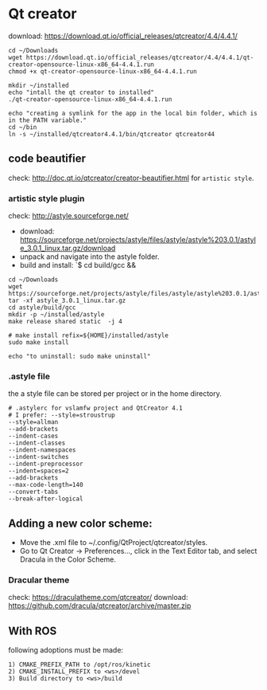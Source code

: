 # Qt creator 

download: https://download.qt.io/official_releases/qtcreator/4.4/4.4.1/

```
cd ~/Downloads
wget https://download.qt.io/official_releases/qtcreator/4.4/4.4.1/qt-creator-opensource-linux-x86_64-4.4.1.run
chmod +x qt-creator-opensource-linux-x86_64-4.4.1.run

mkdir ~/installed
echo "intall the qt creator to installed" 
./qt-creator-opensource-linux-x86_64-4.4.1.run

echo "creating a symlink for the app in the local bin folder, which is in the PATH variable." 
cd ~/bin
ln -s ~/installed/qtcreator4.4.1/bin/qtcreator qtcreator44

```

## code beautifier

check: http://doc.qt.io/qtcreator/creator-beautifier.html for `artistic style`.

### artistic style plugin

check: http://astyle.sourceforge.net/

* download: https://sourceforge.net/projects/astyle/files/astyle/astyle%203.0.1/astyle_3.0.1_linux.tar.gz/download
* unpack and navigate into the astyle folder.
* build and install: `$ cd build/gcc &&  

```
cd ~/Downloads
wget https://sourceforge.net/projects/astyle/files/astyle/astyle%203.0.1/astyle_3.0.1_linux.tar.gz
tar -xf astyle_3.0.1_linux.tar.gz 
cd astyle/build/gcc
mkdir -p ~/installed/astyle
make release shared static  -j 4

# make install refix=${HOME}/installed/astyle
sudo make install

echo "to uninstall: sudo make uninstall"
```


### .astyle file

the a style file can be stored per project or in the home directory. 
```
# .astylerc for vslamfw project and QtCreator 4.1
# I prefer: --style=stroustrup
--style=allman
--add-brackets
--indent-cases
--indent-classes
--indent-namespaces
--indent-switches
--indent-preprocessor
--indent=spaces=2
--add-brackets
--max-code-length=140
--convert-tabs
--break-after-logical
```

## Adding a new color scheme:

* Move the <scheme>.xml file to ~/.config/QtProject/qtcreator/styles.
* Go to Qt Creator -> Preferences..., click in the Text Editor tab, and select Dracula in the Color Scheme.

### Dracular theme

check: https://draculatheme.com/qtcreator/
download: https://github.com/dracula/qtcreator/archive/master.zip


## With ROS

following adoptions must be made:



```
1) CMAKE_PREFIX_PATH to /opt/ros/kinetic
2) CMAKE_INSTALL_PREFIX to <ws>/devel
3) Build directory to <ws>/build
```

